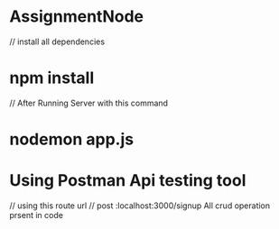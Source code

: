 # AssignmentNode
// install all dependencies
# npm install 
// After Running Server with this command 
# nodemon app.js
# Using Postman Api testing tool
// using this route url 
// post :localhost:3000/signup
 All crud operation prsent in code 
